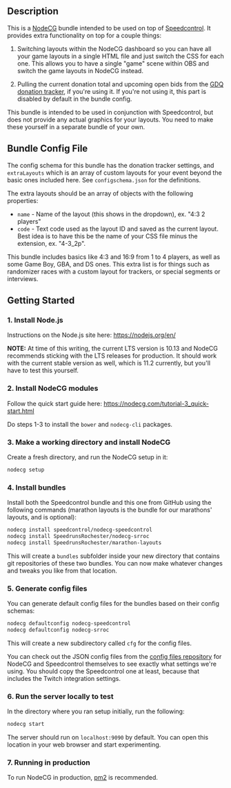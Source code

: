 ## Description

This is a [NodeCG](https://nodecg.com) bundle intended to be used on top of [Speedcontrol](http://github.com/speedcontrol/nodecg-speedcontrol).  It provides extra functionality on top for a couple things:

1. Switching layouts within the NodeCG dashboard so you can have all your game layouts in a single HTML file and just switch the CSS for each one.  This allows you to have a single "game" scene within OBS and switch the game layouts in NodeCG instead.

2. Pulling the current donation total and upcoming open bids from the [GDQ donation tracker](https://github.com/GamesDoneQuick/donation-tracker-toplevel), if you're using it.  If you're not using it, this part is disabled by default in the bundle config.

This bundle is intended to be used in conjunction with Speedcontrol, but does not provide any actual graphics for your layouts.  You need to make these yourself in a separate bundle of your own.

## Bundle Config File

The config schema for this bundle has the donation tracker settings, and `extraLayouts` which is an array of custom layouts for your event beyond the basic ones included here.  See `configschema.json` for the definitions.

The extra layouts should be an array of objects with the following properties:

- `name` - Name of the layout (this shows in the dropdown), ex. "4:3 2 players"
- `code` - Text code used as the layout ID and saved as the current layout.  Best idea is to have this be the name of your CSS file minus the extension, ex. "4-3_2p".

This bundle includes basics like 4:3 and 16:9 from 1 to 4 players, as well as some Game Boy, GBA, and DS ones.  This extra list is for things such as randomizer races with a custom layout for trackers, or special segments or interviews.

## Getting Started

### 1. Install Node.js
Instructions on the Node.js site here: https://nodejs.org/en/

**NOTE:** At time of this writing, the current LTS version is 10.13 and NodeCG recommends sticking with the LTS releases for production.  It should work with the current stable version as well, which is 11.2 currently, but you'll have to test this yourself.

### 2. Install NodeCG modules
Follow the quick start guide here: https://nodecg.com/tutorial-3_quick-start.html

Do steps 1-3 to install the `bower` and `nodecg-cli` packages.

### 3. Make a working directory and install NodeCG
Create a fresh directory, and run the NodeCG setup in it:

```bash
nodecg setup
```

### 4. Install bundles
Install both the Speedcontrol bundle and this one from GitHub using the following commands (marathon layouts is the bundle for our marathons' layouts, and is optional):

```bash
nodecg install speedcontrol/nodecg-speedcontrol
nodecg install SpeedrunsRochester/nodecg-srroc
nodecg install SpeedrunsRochester/marathon-layouts
```

This will create a `bundles` subfolder inside your new directory that contains git repositories of these two bundles.  You can now make whatever changes and tweaks you like from that location.

### 5. Generate config files

You can generate default config files for the bundles based on their config schemas:

```bash
nodecg defaultconfig nodecg-speedcontrol
nodecg defaultconfig nodecg-srroc
```

This will create a new subdirectory called `cfg` for the config files.

You can check out the JSON config files from the [config files repository](https://github.com/PowerUpWithPride/puwp-config-files/tree/master/layouts) for NodeCG and Speedcontrol themselves to see exactly what settings we're using.  You should copy the Speedcontrol one at least, because that includes the Twitch integration settings.

### 6. Run the server locally to test
In the directory where you ran setup initially, run the following:

```bash
nodecg start
```

The server should run on `localhost:9090` by default.  You can open this location in your web browser and start experimenting.

### 7. Running in production

To run NodeCG in production, [pm2](https://pm2.io) is recommended.
